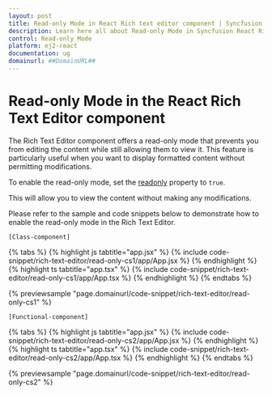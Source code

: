 ```yaml
---
layout: post
title: Read-only Mode in React Rich text editor component | Syncfusion
description: Learn here all about Read-only Mode in Syncfusion React Rich text editor component of Syncfusion Essential JS 2 and more.
control: Read-only Mode
platform: ej2-react
documentation: ug
domainurl: ##DomainURL##
---
```


# Read-only Mode in the React Rich Text Editor component

The Rich Text Editor component offers a read-only mode that prevents you from editing the content while still allowing them to view it. This feature is particularly useful when you want to display formatted content without permitting modifications.

To enable the read-only mode, set the [readonly](https://ej2.syncfusion.com/react/documentation/api/rich-text-editor/#readonly) property to `true`. 

This will allow you to view the content without making any modifications.

Please refer to the sample and code snippets below to demonstrate how to enable the read-only mode in the Rich Text Editor.

`[Class-component]`

{% tabs %}
{% highlight js tabtitle="app.jsx" %}
{% include code-snippet/rich-text-editor/read-only-cs1/app/App.jsx %}
{% endhighlight %}
{% highlight ts tabtitle="app.tsx" %}
{% include code-snippet/rich-text-editor/read-only-cs1/app/App.tsx %}
{% endhighlight %}
{% endtabs %}

 {% previewsample "page.domainurl/code-snippet/rich-text-editor/read-only-cs1" %}

`[Functional-component]`

{% tabs %}
{% highlight js tabtitle="app.jsx" %}
{% include code-snippet/rich-text-editor/read-only-cs2/app/App.jsx %}
{% endhighlight %}
{% highlight ts tabtitle="app.tsx" %}
{% include code-snippet/rich-text-editor/read-only-cs2/app/App.tsx %}
{% endhighlight %}
{% endtabs %}

 {% previewsample "page.domainurl/code-snippet/rich-text-editor/read-only-cs2" %}